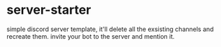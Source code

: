 # server-starter
simple discord server template, it'll delete all the exsisting channels and recreate them.
invite your bot to the server and mention it.

